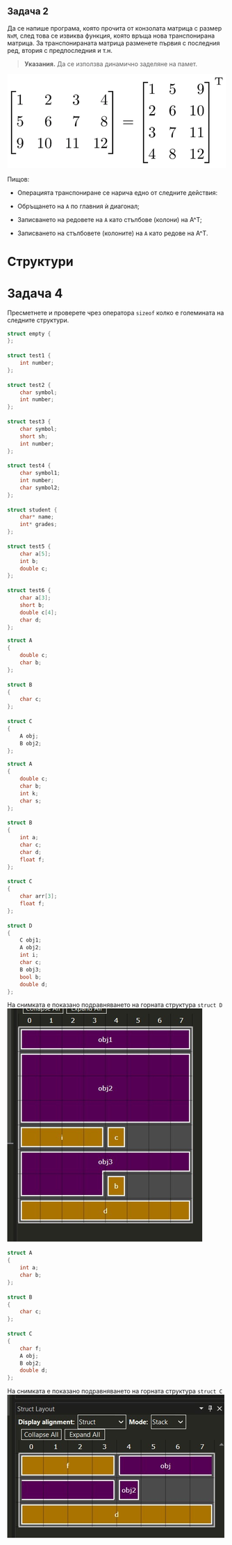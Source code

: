 ## Задача 2
Да се напише програма, която прочита от конзолата матрица с размер `NxM`, след това се извиква функция, която връща нова транспонирана матрица.
За транспонираната матрица разменете първия с последния ред, втория с предпоследния и т.н. 

> __Указания.__
> Да се използва динамично заделяне на памет. <br />

![](img/transpose.png)


Пищов: <br />

* Операцията транспониране се нарича едно от следните действия:

* Обръщането на `A` по главния ѝ диагонал;
* Записването на редовете на `A` като стълбове (колони) на A^T;
* Записването на стълбовете (колоните) на `A` като редове на A^T.

# Структури
# Задача 4
Пресметнете и проверете чрез оператора `sizeof` колко е големината на следните структури.
```c++
struct empty {
};

struct test1 {
	int number;
};

struct test2 {
	char symbol;
	int number;
};

struct test3 {
	char symbol;
	short sh;
	int number;
};

struct test4 {
	char symbol1;
	int number;
	char symbol2;
};

struct student {
	char* name;
	int* grades;
};

struct test5 {
	char a[5];
	int b;
	double c;
};

struct test6 {
	char a[3];
	short b;
	double c[4];
	char d;
};
```
```c++
struct A
{
	double c;
	char b; 
};

struct B
{
	char c;
};

struct C
{
	A obj;
	B obj2;
};
```
```c++
struct A
{
	double c;
	char b;
	int k;
	char s;
};

struct B
{
	int a;
	char c;
	char d;
	float f;
};

struct C
{
	char arr[3];
	float f;
};

struct D
{
	C obj1;
	A obj2;
	int i;
	char c;
	B obj3;
	bool b;
	double d;
};
```
На снимката е показано подравняването на горната структура `struct D`
![](img/structD.jpg)

```c++
struct A
{
	int a;
	char b;
};

struct B
{
	char c;
};

struct C
{
	char f;
	A obj;
	B obj2;
	double d;
};
```
На снимката е показано подравняването на горната структура `struct C`
![](img/structC.jpg)
